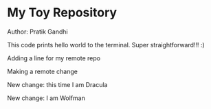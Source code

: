 # My Toy Repository

Author: Pratik Gandhi

This code prints hello world to the terminal. Super straightforward!!! :)

Adding a line for my remote repo

Making a remote change

New change: this time I am Dracula

New change: I am Wolfman
